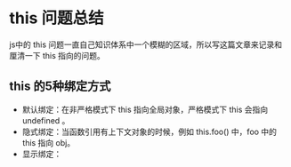 # this 问题总结

js中的 this 问题一直自己知识体系中一个模糊的区域，所以写这篇文章来记录和厘清一下 this 指向的问题。

## this 的5种绑定方式

- 默认绑定：在非严格模式下 this 指向全局对象，严格模式下 this 会指向 undefined 。
- 隐式绑定：当函数引用有上下文对象的时候，例如 this.foo() 中，foo 中的 this 指向 obj。
- 显示绑定：